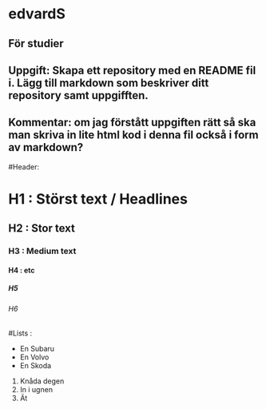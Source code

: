 # edvardS
## För studier
## Uppgift: Skapa ett repository med en README fil i. Lägg till markdown som beskriver ditt repository samt uppgifften. 
## Kommentar: om jag förstått uppgiften rätt så ska man skriva in lite html kod i denna fil också i form av markdown?

#Header: 
# H1 : Störst text / Headlines
## H2 : Stor text 
### H3 : Medium text
#### H4 : etc
##### H5
###### H6
#Lists :
* En Subaru
* En Volvo
* En Skoda
1. Knåda degen
2. In i ugnen
3. Ät
